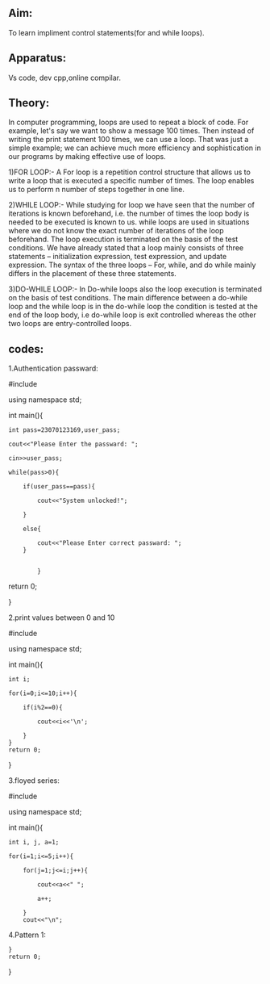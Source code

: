## Aim:
To learn impliment control statements(for and while loops).

## Apparatus:
Vs code, dev cpp,online compilar.

## Theory:
In computer programming, loops are used to repeat a block of code. For example, let's say we want to show a message 100 times. 
Then instead of writing the print statement 100 times, we can use a loop. That was just a simple example; we can achieve much more efficiency 
and sophistication in our programs by making effective use of loops.

1)FOR LOOP:- A For loop is a repetition control structure that allows us to write a loop that is executed a specific number of times.
The loop enables us to perform n number of steps together in one line.

2)WHILE LOOP:- While studying for loop we have seen that the number of iterations is known beforehand, i.e. 
the number of times the loop body is needed to be executed is known to us. while loops are used in situations where we do not know 
the exact number of iterations of the loop beforehand. The loop execution is terminated on the basis of the test conditions.
We have already stated that a loop mainly consists of three statements – initialization expression, test expression, and update expression. 
The syntax of the three loops – For, while, and do while mainly differs in the placement of these three statements.

3)DO-WHILE LOOP:- In Do-while loops also the loop execution is terminated on the basis of test conditions.
The main difference between a do-while loop and the while loop is in the do-while loop the condition is tested at the end of the loop body,
i.e do-while loop is exit controlled whereas the other two loops are entry-controlled loops.

## codes:
1.Authentication passward:

#include<iostream>

using namespace std;

int main(){

    int pass=23070123169,user_pass;

    cout<<"Please Enter the passward: ";
    
    cin>>user_pass;
    
    while(pass>0){
    
        if(user_pass==pass){
        
            cout<<"System unlocked!";

        }
        
        else{
        
            cout<<"Please Enter correct passward: ";
        }

        
            }
            
			
return 0;
    
}

2.print values between 0 and 10

#include<iostream>

using namespace std;

int main(){

    int i;

    for(i=0;i<=10;i++){
    
        if(i%2==0){
	
            cout<<i<<'\n';
	    
        }
    }
    return 0;
    
}

3.floyed series:

#include<iostream>

using namespace std;

int main(){

    int i, j, a=1;
    
    for(i=1;i<=5;i++){
    
        for(j=1;j<=i;j++){
	
            cout<<a<<" ";
	    
            a++;
	    
        }
        cout<<"\n";

4.Pattern 1:


	
    }
    return 0;
    
}

